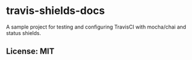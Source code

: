 # travis-shields-docs

A sample project for testing and configuring TravisCI with mocha/chai and status shields.

## License: MIT

